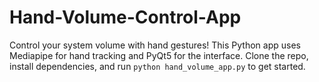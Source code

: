 # Hand-Volume-Control-App
Control your system volume with hand gestures! This Python app uses Mediapipe for hand tracking and PyQt5 for the interface. Clone the repo, install dependencies, and run `python hand_volume_app.py` to get started.
